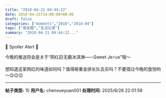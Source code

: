 ```yaml
---
title: "2018-04-21 04:44:22"
date: 2018-04-21T14:00:00+08:00
draft: false
categories: ["moments","2018","2018-04"]
tags: ["朋友圈","生活记录"]
summary: "2018-04-21 04:44:22..."
---
```


🦄️ Spoiler Alert 🦄️

今晚的推送将会是关于“网红巨无霸冰淇淋——Sweet Je⚡️us”哦～

想知道这家网红的味道如何吗？值得砸重金排长队去买吗？不要错过今晚的食悦哟～😉😉😉

---

**帖子类型:** 15
**用户名:** chenxueyuan001
**处理时间:** 2025/8/28 22:01:58
